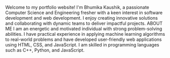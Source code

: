 Welcome to my portfolio website! I'm Bhumika Kaushik, a passionate Computer Science and Engineering fresher with a keen interest in software development and web development. I enjoy creating innovative solutions and collaborating with dynamic teams to deliver impactful projects.
ABOUT ME
I am an energetic and motivated individual with strong problem-solving abilities. I have practical experience in applying machine learning algorithms to real-world problems and have developed user-friendly web applications using HTML, CSS, and JavaScript. I am skilled in programming languages such as C++, Python, and JavaScript.
